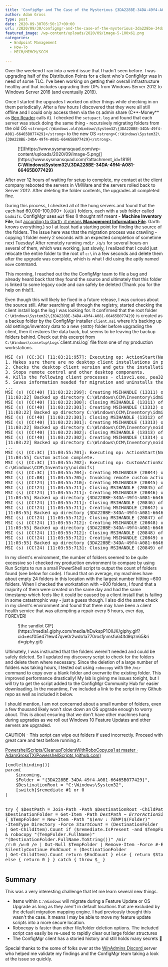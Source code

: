 ```yaml
---
title: 'ConfigMgr and The Case of the Mysterious {3DA228BE-34DA-49f4-A081-66465B077429} Folder'
author: Adam Gross
type: post
date: 2020-09-30T05:50:17+00:00
url: /2020/09/30/configmgr-and-the-case-of-the-mysterious-3da228be-34da-49f4-a081-66465b077429-folder/
featured_image: /wp-content/uploads/2020/09/image-5-100x61.png
categories:
  - Endpoint Management
  - How-To
  - MECM/MEMCM/SCCM

---
```

Over the weekend I ran into a weird issue that I hadn't seen before. I was upgrading half of the Distribution Points for a client who's ConfigMgr was in need of some TLC. I've been working on getting their overall infrastructure healthy and that includes upgrading their DPs from Windows Server 2012 to Windows Server 2016 (and eventually 2019). 

Once I started the upgrades I worked on other things while checking in on them periodically. After a few hours I discovered that they were all still offline and I could only access them via the `C$` admin share (C**-Money** as [Ben Reader](https://twitter.com/powers_hell) calls it). I checked the `setupact.log` and found that each server was stuck doing the same thing - recursively migrating folders from the old OS `<strong>C:\Windows.old\Windows\System32\{3DA228BE-34DA-49f4-A081-66465B077429}</strong>` to the new OS `<strong>C:\Windows\System32\{3DA228BE-34DA-49f4-A081-66465B077429}</strong>`. 

<div class="wp-block-image is-style-default">
  <figure class="aligncenter size-full is-resized">[![](https://www.sysmansquad.com/wp-content/uploads/2020/09/image-5.png)](https://www.sysmansquad.com/?attachment_id=1819)<figcaption><strong>C:\Windows\System32\{3DA228BE-34DA-49f4-A081-66465B077429}</strong></figcaption></figure>
</div>

After over 12 hours of waiting for setup to complete, my contact at the client company rebooted the servers in VMWare and the servers rolled back to Server 2012. After deleting the folder contents, the upgrades all completed fine.

During this process, I checked all of the hung servers and found that the each had 60,000-100,000+ `{GUID}` folders, each with a sub folder called `badmifs`. ConfigMgr uses **`mif`** files (I thought mif meant - **Machine Inventory File**, but [according to Garth, it means <strong>Management Information File</strong>](https://www.enhansoft.com/what-is-a-management-information-format-mif-file/). Garth knows everything.) so I at least had a starting point for finding the source of the folders. The issue here was that the migration process was crawling - copying 1 folder every 2 seconds with an expected completion of sometime next Tuesday! After remotely running `rmdir /q/s` for several hours on several of them, which was working, just slowly, I realized that I could just relocate the entire folder to the root of `c:\` in a few seconds and delete them after the upgrade was complete, which is what I did using the aptly named `move` command.

This morning, I reached out the the ConfigMgr team to file a bug and already heard back that they found the source and ultimately that this folder is linked to some legacy code and can safely be deleted (Thank you for the help on this!!). 

Even though this will likely be fixed in a future release, I was curious about the source still. After searching all through the registry, started checking the client install logs the log I was looking for. It confirmed that the root folder `C:\Windows\System32\{3DA228BE-34DA-49f4-A081-66465B077429}` is created as a backup folder by the ConfigMgr installer `client.msi` where it's backing up old settings/inventory data to a new `{GUID}` folder before upgrading the client, then it restores the data back, but seems to be leaving the backup folders behind. Check out this excerpt from `C:\Windows\ccmsetup\Logs`\`client.msi.log` file from one of my production workstations.

<div class="wp-block-codemirror-blocks-code-block code-block">
  <pre class="CodeMirror" data-setting="{&quot;mode&quot;:&quot;null&quot;,&quot;mime&quot;:&quot;text/plain&quot;,&quot;theme&quot;:&quot;default&quot;,&quot;lineNumbers&quot;:true,&quot;styleActiveLine&quot;:true,&quot;lineWrapping&quot;:true,&quot;readOnly&quot;:false,&quot;fileName&quot;:&quot;client.msi.log&quot;,&quot;language&quot;:&quot;Plain Text&quot;,&quot;modeName&quot;:&quot;text&quot;}">MSI (s) (CC:3C) [11:03:21:957]: Executing op: ActionStart(Name=SmsDeinstallDesktopClient,Description=This custom action uninstalls the desktop client with following steps-
1. Makes sure there are no desktop client installations in progress and prevents any new instance of intallation.
2. Checks the desktop client version and gets the installation directory.
3. Stops remote control and other desktop components.
4. Kills the following client processes - clisvc1.exe, pea32.exe, smsapm32.exe, smsmon32.exe and sms_reen.exe.
5. Saves information needed for migration and uninstalls the desktop components followed by clean up.,Template=[1])
...
MSI (s) (CC!40) [11:03:22:299]: Creating MSIHANDLE (13311) of type 790531 for thread 39744
[11:03:22] Backed up directory C:\Windows\CCM\Inventory\idmifs\badmifs to {3DA228BE-34DA-49f4-A081-66465B077429}\{F661685D-0D28-463B-A87C-70F5D1736700}\badmifs
MSI (s) (CC!40) [11:03:22:300]: Closing MSIHANDLE (13311) of type 790531 for thread 39744
MSI (s) (CC!40) [11:03:22:301]: Creating MSIHANDLE (13312) of type 790531 for thread 39744
[11:03:22] Backed up directory C:\Windows\CCM\Inventory\idmifs to {3DA228BE-34DA-49f4-A081-66465B077429}\{F661685D-0D28-463B-A87C-70F5D1736700}
MSI (s) (CC!40) [11:03:22:301]: Closing MSIHANDLE (13312) of type 790531 for thread 39744
MSI (s) (CC!40) [11:03:22:301]: Creating MSIHANDLE (13313) of type 790531 for thread 39744
[11:03:22] Backed up directory C:\Windows\CCM\Inventory\noidmifs\badmifs to {3DA228BE-34DA-49f4-A081-66465B077429}\{38F7D84E-8A58-480E-9B90-3A3CAA761D3D}\badmifs
MSI (s) (CC!40) [11:03:22:302]: Closing MSIHANDLE (13313) of type 790531 for thread 39744
MSI (s) (CC!40) [11:03:22:302]: Creating MSIHANDLE (13314) of type 790531 for thread 39744
[11:03:22] Backed up directory C:\Windows\CCM\Inventory\noidmifs to {3DA228BE-34DA-49f4-A081-66465B077429}\{38F7D84E-8A58-480E-9B90-3A3CAA761D3D}
... 
MSI (s) (CC:3C) [11:03:55:701]: Executing op: ActionStart(Name=SmsMigrateInventory,Description=Migrating SMS Legacy Client inventory settings,)
[11:03:55] Custom action complete.
MSI (s) (CC:3C) [11:03:55:702]: Executing op: CustomActionSchedule(Action=SmsMigrateInventory,ActionType=3073,Source=BinaryData,Target=SmsMigrateInventory,CustomActionData=C:\Windows\CCM\Inventory\idmifs
C:\Windows\CCM\Inventory\noidmifs)
MSI (s) (CC:3C) [11:03:55:704]: Creating MSIHANDLE (20844) of type 790536 for thread 45372
MSI (s) (CC:08) [11:03:55:705]: Invoking remote custom action. DLL: C:\WINDOWS\Installer\MSIA2A.tmp, Entrypoint: SmsMigrateInventory
MSI (s) (CC!24) [11:03:55:710]: Creating MSIHANDLE (20845) of type 790531 for thread 52772
MSI (s) (CC!24) [11:03:55:711]: Closing MSIHANDLE (20845) of type 790531 for thread 52772
MSI (s) (CC!24) [11:03:55:711]: Creating MSIHANDLE (20846) of type 790531 for thread 52772
[11:03:55] Backed up directory {3DA228BE-34DA-49f4-A081-66465B077429}\{F661685D-0D28-463B-A87C-70F5D1736700}\badmifs to C:\Windows\CCM\Inventory\idmifs\badmifs
MSI (s) (CC!24) [11:03:55:711]: Closing MSIHANDLE (20846) of type 790531 for thread 52772
MSI (s) (CC!24) [11:03:55:711]: Creating MSIHANDLE (20847) of type 790531 for thread 52772
[11:03:55] Backed up directory {3DA228BE-34DA-49f4-A081-66465B077429}\{F661685D-0D28-463B-A87C-70F5D1736700} to C:\Windows\CCM\Inventory\idmifs
MSI (s) (CC!24) [11:03:55:712]: Closing MSIHANDLE (20847) of type 790531 for thread 52772
MSI (s) (CC!24) [11:03:55:712]: Creating MSIHANDLE (20848) of type 790531 for thread 52772
[11:03:55] Backed up directory {3DA228BE-34DA-49f4-A081-66465B077429}\{38F7D84E-8A58-480E-9B90-3A3CAA761D3D}\badmifs to C:\Windows\CCM\Inventory\noidmifs\badmifs
MSI (s) (CC!24) [11:03:55:712]: Closing MSIHANDLE (20848) of type 790531 for thread 52772
MSI (s) (CC!24) [11:03:55:712]: Creating MSIHANDLE (20849) of type 790531 for thread 52772
[11:03:55] Backed up directory {3DA228BE-34DA-49f4-A081-66465B077429}\{38F7D84E-8A58-480E-9B90-3A3CAA761D3D} to C:\Windows\CCM\Inventory\noidmifs
MSI (s) (CC!24) [11:03:55:713]: Closing MSIHANDLE (20849) of type 790531 for thread 52772</pre>
</div>

In my client's environment, the number of folders seemed to be quite excessive so I checked my production environment to compare by using Run Scripts to run a small PowerShell script to output the count of folders found (see below for code). I found that on average, my machines have about empty 24 folders in this location with the largest number hitting ~600 folders. When I checked the workstation with ~600 folders, I found that a majority of them were created on the same day and had the same timestamp which feels like it could be caused by a client install that is failing in some catastrophic way - just a guess though. I also did the same check in my client's environment and found that there may have been a client health service that was attempting a repair every 5 hours, ever day, FOREVER!

<div class="wp-block-image is-style-default">
  <figure class="aligncenter is-resized">![the sandlot GIF](https://media1.giphy.com/media/hEwkspP1OllJK/giphy.gif?cid=ecf05e471ew47qve0r2wdo1a770rosfjnmsfu64ltd9qzn65&rid=giphy.gif)</figure>
</div>

Ultimately, I was instructed that the folders weren't needed and could be safely deleted. So I updated my discovery script to check for the folders and delete them where necessary. Since the deletion of a large number of folders was taking hours, I tested out using `robocopy` with the `/mir` command to copy over a blank folder and overwrite the existing folder. This improved performance drastically! My lab is giving me issues tonight, but I will try to get the script added to the ConfigMgr Community Hub for easier downloading. In the meantime, I've included a link to the script in my Github repo as well as included it below.

I should mention, I am not concerned about a small number of folders, even a few thousand likely won't slow down an OS upgrade enough to worry about. This is about ensuring that we don't have other machines hang during upgrades as we roll out Windows 10 Feature Updates and other servers are upgraded.

<p class="has-pale-pink-background-color has-background">
  CAUTION - This script can wipe out folders if used incorrectly. Proceed with great care and test before running it.
</p>

[PowershellScripts/CleanupFoldersWithRoboCopy.ps1 at master · AdamGrossTX/PowershellScripts (github.com)](https://github.com/AdamGrossTX/PowershellScripts/blob/master/ConfigMgr/Troubleshooting/CleanupFoldersWithRoboCopy.ps1)

<div class="wp-block-codemirror-blocks-code-block code-block">
  <pre class="CodeMirror" data-setting="{&quot;mode&quot;:&quot;powershell&quot;,&quot;mime&quot;:&quot;application/x-powershell&quot;,&quot;theme&quot;:&quot;default&quot;,&quot;lineNumbers&quot;:true,&quot;styleActiveLine&quot;:true,&quot;lineWrapping&quot;:true,&quot;readOnly&quot;:false,&quot;fileName&quot;:&quot;<a href=\&quot;https://github.com/AdamGrossTX/PowershellScripts/commit/58b32c71fb3755430754d476b2324c365061245b\&quot;>CleanupFoldersWithRoboCopy.ps1</a>&quot;,&quot;language&quot;:&quot;PowerShell&quot;,&quot;modeName&quot;:&quot;powershell&quot;}">[cmdletbinding()]
param(
    $incoming,
    $Folder = "{3DA228BE-34DA-49f4-A081-66465B077429}",
    $DestinationRoot = "C:\Windows\System32",
    [switch]$remediate #1 or 0
)

try {
    $DestPath = Join-Path -Path $DestinationRoot -ChildPath $Folder
    $DestinationFolder = Get-Item -Path $DestPath -ErrorAction SilentlyContinue
    if ($DestinationFolder) {
        $TempFolder = New-Item -Path "$($env:TEMP)\$($Folder)" -ItemType Directory -Force
        $StartCount = ($DestinationFolder | Get-ChildItem).Count
        if ($remediate.IsPresent -and $TempFolder) {
            & robocopy "$($TempFolder.FullName)" "$($DestinationFolder.FullName.ToString())" /mir /r:0 /w:0 /e | Out-Null
            $TempFolder | Remove-Item -Force #-ErrorAction SilentlyContinue
            $EndCount = ($DestinationFolder | Get-ChildItem).Count
            return $EndCount
        }
        else {
            return $StartCount
        }
    }
    else {
        return 0
    }
}
catch {
    throw $_
}</pre>
</div>

## Summary

This was a very interesting challenge that let me learn several new things.

  * Items within `C:\Windows` will migrate during a Feature Update or OS Upgrade as long as they aren't in default locations that are excluded by the default migration mapping engine. I had previously thought this wasn't the case. It means I may be able to move my feature update scripts into a more secure location.
  * Robocopy is faster than other file/folder deletion options. The included script can easily be re-used to rapidly clear out large folder structures
  * The ConfigMgr client has a storied history and still holds many secrets 🙂

Special thanks to the some of folks over at the [WinAdmins Discord ](http://aka.ms/WinAdmins)server who helped me validate my findings and the ConfigMgr team taking a look at the issue so quickly.

